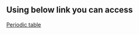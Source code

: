 <h2> Using below link you can access </h2>

<a href="[url](https://dibyanshu.s3.amazonaws.com/periodictable.html)" target="_blank">Periodic table</a>

